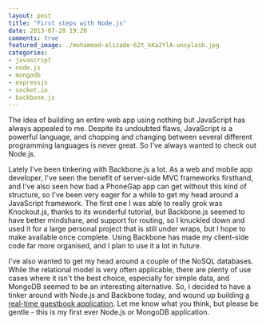 ```yaml
---
layout: post
title: "First steps with Node.js"
date: 2013-07-28 19:20
comments: true
featured_image: ./mohammad-alizade-62t_kKa2YlA-unsplash.jpg
categories: 
- javascript
- node.js
- mongodb
- expressjs
- socket.io
- backbone.js
---
```


The idea of building an entire web app using nothing but JavaScript has always appealed to me. Despite its undoubted flaws, JavaScript is a powerful language, and chopping and changing between several different programming languages is never great. So I've always wanted to check out Node.js.

Lately I've been tinkering with Backbone.js a lot. As a web and mobile app developer, I've seen the benefit of server-side MVC frameworks firsthand, and I've also seen how bad a PhoneGap app can get without this kind of structure, so I've been very eager for a while to get my head around a JavaScript framework. The first one I was able to really grok was Knockout.js, thanks to its wonderful tutorial, but Backbone.js seemed to have better mindshare, and support for routing, so I knuckled down and used it for a large personal project that is still under wraps, but I hope to make available once complete. Using Backbone has made my client-side code far more organised, and I plan to use it a lot in future.

I've also wanted to get my head around a couple of the NoSQL databases. While the relational model is very often applicable, there are plenty of use cases where it isn't the best choice, especially for simple data, and MongoDB seemed to be an interesting alternative. So, I decided to have a tinker around with Node.js and Backbone today, and wound up building [a real-time guestbook application](https://github.com/matthewbdaly/rabbitrabbitrabbit). Let me know what you think, but please be gentle - this is my first ever Node.js or MongoDB application.
